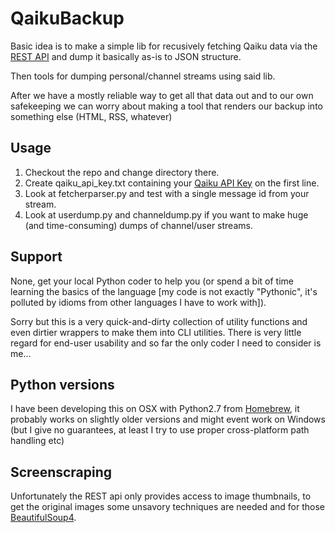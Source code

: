QaikuBackup
===========

Basic idea is to make a simple lib for recusively fetching Qaiku data
via the [REST API][apidoc] and dump it basically as-is to JSON structure.

Then tools for dumping personal/channel streams using said lib.

After we have a mostly reliable way to get all that data out and to our 
own safekeeping we can worry about making a tool that renders our backup into
something else (HTML, RSS, whatever)

[apidoc]: http://www.qaiku.com/api/usage/

## Usage

  1. Checkout the repo and change directory there.
  2. Create qaiku_api_key.txt containing your [Qaiku API Key][apikey] on the first line.
  3. Look at fetcherparser.py and test with a single message id from your stream.
  4. Look at userdump.py and channeldump.py if you want to make huge (and time-consuming) dumps of channel/user streams.

[apikey]: http://www.qaiku.com/settings/api/

## Support

None, get your local Python coder to help you (or spend a bit of time learning the basics of the language [my code is not exactly "Pythonic", 
it's polluted by idioms from other languages I have to work with]).

Sorry but this is a very quick-and-dirty collection of utility functions and even dirtier wrappers to make them
into CLI utilities. There is very little regard for end-user usability and so far the only coder I need to consider is me...

## Python versions

I have been developing this on OSX with Python2.7 from [Homebrew][hb], it probably works on slightly older versions
and might event work on Windows (but I give no guarantees, at least I try to use proper cross-platform path handling etc)

[hb]: http://mxcl.github.com/homebrew/

## Screenscraping

Unfortunately the REST api only provides access to image thumbnails, to get the original images
some unsavory techniques are needed and for those [BeautifulSoup4][bs4].

[bs4]: http://www.crummy.com/software/BeautifulSoup/
